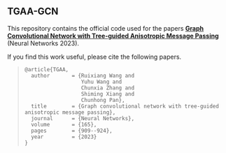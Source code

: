 ## TGAA-GCN

This repository contains the official code used for the papers **[Graph Convolutional Network with Tree-guided Anisotropic Message Passing](https://doi.org/10.1016/j.neunet.2023.06.034)** (Neural Networks 2023).

If you find this work useful, please cite the following papers.

> ```
> @article{TGAA,
>   author       = {Ruixiang Wang and
>                   Yuhu Wang and
>                   Chunxia Zhang and
>                   Shiming Xiang and
>                   Chunhong Pan},
>   title        = {Graph convolutional network with tree-guided anisotropic message passing},
>   journal      = {Neural Networks},
>   volume       = {165},
>   pages        = {909--924},
>   year         = {2023}
> }
> ```


